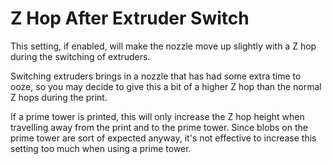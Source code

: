 Z Hop After Extruder Switch
====
This setting, if enabled, will make the nozzle move up slightly with a Z hop during the switching of extruders.

Switching extruders brings in a nozzle that has had some extra time to ooze, so you may decide to give this a bit of a higher Z hop than the normal Z hops during the print.

If a prime tower is printed, this will only increase the Z hop height when travelling away from the print and to the prime tower. Since blobs on the prime tower are sort of expected anyway, it's not effective to increase this setting too much when using a prime tower.